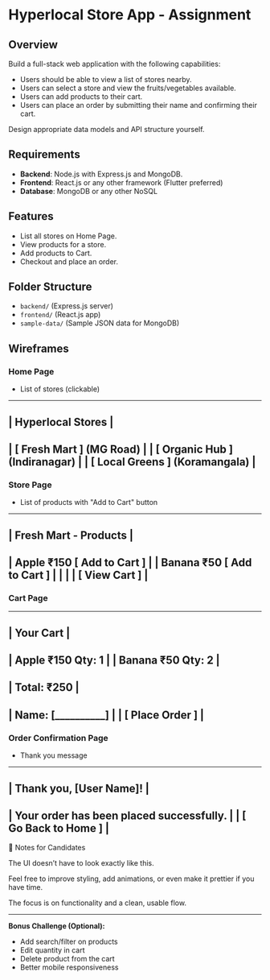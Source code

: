 # Hyperlocal Store App - Assignment

## Overview
Build a full-stack web application with the following capabilities:

- Users should be able to view a list of stores nearby.
- Users can select a store and view the fruits/vegetables available.
- Users can add products to their cart.
- Users can place an order by submitting their name and confirming their cart.

Design appropriate data models and API structure yourself.

## Requirements
- **Backend**: Node.js with Express.js and MongoDB.
- **Frontend**: React.js or any other framework (Flutter preferred) 
- **Database**: MongoDB or any other NoSQL 

## Features
- List all stores on Home Page.
- View products for a store.
- Add products to Cart.
- Checkout and place an order.

## Folder Structure
- `backend/` (Express.js server)
- `frontend/` (React.js app)
- `sample-data/` (Sample JSON data for MongoDB)


## Wireframes

### Home Page
- List of stores (clickable)

-------------------------------------------------
| Hyperlocal Stores                             |
-------------------------------------------------
| [ Fresh Mart ]  (MG Road)                     |
| [ Organic Hub ] (Indiranagar)                 |
| [ Local Greens ] (Koramangala)                |
-------------------------------------------------


### Store Page
- List of products with "Add to Cart" button

-------------------------------------------------
| Fresh Mart - Products                         |
-------------------------------------------------
| Apple     ₹150    [ Add to Cart ]             |
| Banana    ₹50     [ Add to Cart ]             |
|                                              |
| [ View Cart ]                                |
-------------------------------------------------


### Cart Page
-------------------------------------------------
| Your Cart                                     |
-------------------------------------------------
| Apple      ₹150   Qty: 1                     |
| Banana     ₹50    Qty: 2                     |
-------------------------------------------------
| Total: ₹250                                  |
-------------------------------------------------
| Name: [__________]                           |
| [ Place Order ]                              |
-------------------------------------------------


### Order Confirmation Page
- Thank you message

-------------------------------------------------
| Thank you, [User Name]!                       |
-------------------------------------------------
| Your order has been placed successfully.      |
| [ Go Back to Home ]                           |
-------------------------------------------------


📌 Notes for Candidates

The UI doesn’t have to look exactly like this.

Feel free to improve styling, add animations, or even make it prettier if you have time.

The focus is on functionality and a clean, usable flow.


---
**Bonus Challenge (Optional):**
- Add search/filter on products
- Edit quantity in cart
- Delete product from the cart
- Better mobile responsiveness